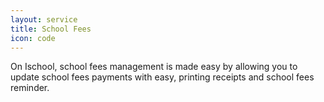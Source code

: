 ```yaml
---
layout: service
title: School Fees
icon: code
---
```

On Ischool, school fees management is made easy by allowing you to update school fees payments with easy, printing receipts and school fees reminder.
